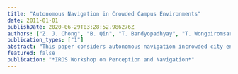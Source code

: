 ```yaml
---
title: "Autonomous Navigation in Crowded Campus Environments"
date: 2011-01-01
publishDate: 2020-06-29T03:28:52.986276Z
authors: ["Z. J. Chong", "B. Qin", "T. Bandyopadhyay", "T. Wongpiromsarn", "E. S. Rankin", "M. H. Ang", "E. Frazzoli", "D. Rus", "D. Hsu", "K. H. Low"]
publication_types: ["1"]
abstract: "This paper considers autonomous navigation incrowded city environments. An autonomous vehicle testbed is presented. We address two challenges of pedestrian detection and GPS-based localization in the presence of high-level buildings. First, we augment the localization using local laser maps and show improved results. A pedestrian detection algorithm using a complementary vision and laser system is proposed. We implement this algorithm in our testbed and evaluate its performance.We also show how utilizing existing infrastructural sensors can improve the performance of the system. Potential applications of this work include fully automated vehicle systems in urban environments typical in megacities in Asia."
featured: false
publication: "*IROS Workshop on Perception and Navigation*"
---
```


